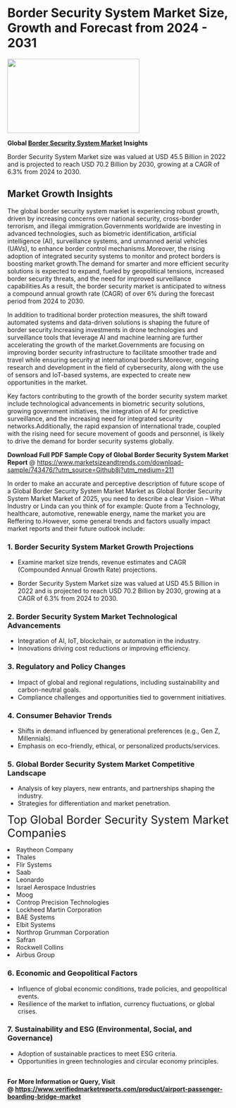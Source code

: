 <H1>Border Security System Market Size, Growth and Forecast from 2024 - 2031</H1><img class="aligncenter size-medium wp-image-584254" src="https://thirdeyenews.in/wp-content/uploads/2024/09/Global-Market-Research-300x168.jpeg" alt="" width="300" height="168" /><p><strong>Global&nbsp;<a href="https://www.marketsizeandtrends.com/download-sample/743476/?utm_source=Github8j?utm_medium=211">Border Security System Market</a> Insights</strong></p><p>Border Security System Market size was valued at USD 45.5 Billion in 2022 and is projected to reach USD 70.2 Billion by 2030, growing at a CAGR of 6.3% from 2024 to 2030.</p><p><h2>Market Growth Insights</h2> <p>The global border security system market is experiencing robust growth, driven by increasing concerns over national security, cross-border terrorism, and illegal immigration.Governments worldwide are investing in advanced technologies, such as biometric identification, artificial intelligence (AI), surveillance systems, and unmanned aerial vehicles (UAVs), to enhance border control mechanisms.Moreover, the rising adoption of integrated security systems to monitor and protect borders is boosting market growth.The demand for smarter and more efficient security solutions is expected to expand, fueled by geopolitical tensions, increased border security threats, and the need for improved surveillance capabilities.As a result, the border security market is anticipated to witness a compound annual growth rate (CAGR) of over 6% during the forecast period from 2024 to 2030.</p> <p>In addition to traditional border protection measures, the shift toward automated systems and data-driven solutions is shaping the future of border security.Increasing investments in drone technologies and surveillance tools that leverage AI and machine learning are further accelerating the growth of the market.Governments are focusing on improving border security infrastructure to facilitate smoother trade and travel while ensuring security at international borders.Moreover, ongoing research and development in the field of cybersecurity, along with the use of sensors and IoT-based systems, are expected to create new opportunities in the market.</p> <p>Key factors contributing to the growth of the border security system market include technological advancements in biometric security solutions, growing government initiatives, the integration of AI for predictive surveillance, and the increasing need for integrated security networks.Additionally, the rapid expansion of international trade, coupled with the rising need for secure movement of goods and personnel, is likely to drive the demand for border security systems globally.</p> <p><span class=""><strong>Download Full PDF Sample Copy of Global Border Security System Market Report</strong> @ <a href="https://www.marketsizeandtrends.com/download-sample/743476/?utm_source=Github8j?utm_medium=211" target="_blank">https://www.marketsizeandtrends.com/download-sample/743476/?utm_source=Github8j?utm_medium=211</a></span></p><p>In order to make an accurate and perceptive description of future scope of a Global&nbsp;Border Security System Market Market as Global&nbsp;Border Security System Market Market of 2025, you need to describe a clear Vision &ndash; What Industry or Linda can you think of for example: Quote from a Technology, healthcare, automotive, renewable energy, name the market you are Reffering to.However, some general trends and factors usually impact market reports and their future outlook include:</p><h3>1.&nbsp;<strong>Border Security System Market Growth Projections</strong></h3><ul><li>Examine market size trends, revenue estimates and CAGR (Compounded Annual Growth Rate) projections.</li><li><p>Border Security System Market size was valued at USD 45.5 Billion in 2022 and is projected to reach USD 70.2 Billion by 2030, growing at a CAGR of 6.3% from 2024 to 2030.</p></li></ul><h3>2.&nbsp;<strong>Border Security System Market Technological Advancements</strong></h3><ul><li>Integration of AI, IoT, blockchain, or automation in the industry.</li><li>Innovations driving cost reductions or improving efficiency.</li></ul><h3>3.&nbsp;<strong>Regulatory and Policy Changes</strong></h3><ul><li>Impact of global and regional regulations, including sustainability and carbon-neutral goals.</li><li>Compliance challenges and opportunities tied to government initiatives.</li></ul><h3>4.&nbsp;<strong>Consumer Behavior Trends</strong></h3><ul><li>Shifts in demand influenced by generational preferences (e.g., Gen Z, Millennials).</li><li>Emphasis on eco-friendly, ethical, or personalized products/services.</li></ul><h3>5.&nbsp;<strong>Global Border Security System Market Competitive Landscape</strong></h3><ul><li>Analysis of key players, new entrants, and partnerships shaping the industry.</li><li>Strategies for differentiation and market penetration.</li></ul><p data-pm-slice="1 1 []"><span style="color: inherit; font-family: inherit; font-size: 25px;">Top Global Border Security System Market Companies</span></p><div class="" data-test-id=""><p><li>Raytheon Company</li><li> Thales</li><li> Flir Systems</li><li> Saab</li><li> Leonardo</li><li> Israel Aerospace Industries</li><li> Moog</li><li> Controp Precision Technologies</li><li> Lockheed Martin Corporation</li><li> BAE Systems</li><li> Elbit Systems</li><li> Northrop Grumman Corporation</li><li> Safran</li><li> Rockwell Collins</li><li> Airbus Group</li></p></div><h3>6.&nbsp;<strong>Economic and Geopolitical Factors</strong></h3><ul><li>Influence of global economic conditions, trade policies, and geopolitical events.</li><li>Resilience of the market to inflation, currency fluctuations, or global crises.</li></ul><h3>7.&nbsp;<strong>Sustainability and ESG (Environmental, Social, and Governance)</strong></h3><ul><li>Adoption of sustainable practices to meet ESG criteria.</li><li>Opportunities in green technologies and circular economy principles.</li></ul><h2><strong style="font-size: 14px;">For More Information or Query, Visit @&nbsp;</strong><a style="background-color: #ffffff; font-size: 14px;" href="https://www.marketsizeandtrends.com/report/border-security-system-market/" target="_blank">https://www.verifiedmarketreports.com/product/airport-passenger-boarding-bridge-market</a></h2>